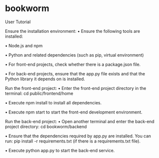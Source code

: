 # bookworm
User Tutorial

Ensure the installation environment:
• Ensure the following tools are installed:

• Node.js and npm

• Python and related dependencies (such as pip, virtual environment)

• For front-end projects, check whether there is a package.json file.

• For back-end projects, ensure that the app.py file exists and that the Python library it depends on is installed.

Run the front-end project:
• Enter the front-end project directory in the terminal: cd public/frontend/home

• Execute npm install to install all dependencies.

• Execute npm start to start the front-end development environment.

Run the back-end project:
• Open another terminal and enter the back-end project directory: cd bookworm/backend

• Ensure that the dependencies required by app.py are installed. You can run: pip install -r requirements.txt (if there is a requirements.txt file).

• Execute python app.py to start the back-end service.
